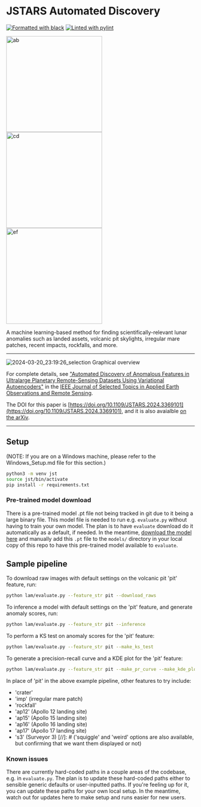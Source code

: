 JSTARS Automated Discovery
================

[![Formatted with black](https://img.shields.io/badge/code%20style-black-000000.svg)](https://github.com/ambv/black)
[![Linted with pylint](https://img.shields.io/badge/linting-pylint-green)](https://github.com/PyCQA/pylint)


<img width="256" alt="ab" src="https://github.com/lesnikow/jstars-automated-discovery/assets/8730814/90c589e3-168f-4863-8a7e-06b6fef172e7">
<img width="256" alt="cd" src="https://github.com/lesnikow/jstars-automated-discovery/assets/8730814/e15ecfd0-8d07-435f-8888-31e805c0fdc8">
<img width="256" alt="ef" src="https://github.com/lesnikow/jstars-automated-discovery/assets/8730814/8f861370-f4e1-4d1d-8dcb-5465bb25a476">

A machine learning-based method for finding scientifically-relevant lunar anomalies such as landed assets, volcanic pit skylights, irregular mare patches, recent impacts, rockfalls, and more. 

----
![2024-03-20_23:19:26_selection](https://github.com/lesnikow/jstars-automated-discovery/assets/8730814/25f8c8bd-86e2-4fda-8770-52dce2ac5595)
Graphical overview


For complete details, see ["Automated Discovery of Anomalous Features in Ultralarge Planetary Remote-Sensing Datasets Using Variational Autoencoders"](https://doi.org/10.1109/JSTARS.2024.3369101) in the [IEEE Journal of Selected Topics in Applied Earth Observations and Remote Sensing](https://www.grss-ieee.org/publications/journal-of-selected-topics-in-applied-earth-observations-and-remote-sensing/0).

The DOI for this paper is [https://doi.org/10.1109/JSTARS.2024.3369101](https://doi.org/10.1109/JSTARS.2024.3369101), and it is also avaialble [on the arXiv](https://arxiv.org/abs/2403.07424).

----


## Setup
(NOTE: If you are on a Windows machine, please refer to the Windows_Setup.md file for this section.)
```bash
python3 -m venv jst
source jst/bin/activate
pip install -r requirements.txt
```

### Pre-trained model download

There is a pre-trained model .pt file not being tracked in git due to it being a large binary file.
This model file is needed to run e.g. `evaluate.py` without having to train your own model. 
The plan is to have `evaluate` download do it automatically as a default, if needed.
In the meantime, [download the model here](https://drive.google.com/file/d/1m3xrnoFm0gyK_UUklZmpUGc5flqpAyuw/view?usp=sharing) and manually add this `.pt` file to the `models/` directory in your local copy of this repo to have this pre-trained model available to `evaluate`.

## Sample pipeline
To download raw images with default settings on the volcanic pit 'pit' feature, run:
```bash
python lam/evaluate.py --feature_str pit --download_raws
```
To inference a model with default settings on the 'pit' feature, and generate
anomaly scores, run:
```bash
python lam/evaluate.py --feature_str pit --inference
```
To perform a KS test on anomaly scores for the 'pit' feature:
```bash
python lam/evaluate.py --feature_str pit --make_ks_test
```
To generate a precision-recall curve and a KDE plot for the 'pit' feature:
```bash
python lam/evaluate.py --feature_str pit --make_pr_curve --make_kde_plot
```

In place of 'pit' in the above example pipeline, other features to try include:
- 'crater'
- 'imp'  (irregular mare patch)
- 'rockfall'
- 'ap12' (Apollo 12 landing site)
- 'ap15' (Apollo 15 landing site)
- 'ap16' (Apollo 16 landing site)
- 'ap17' (Apollo 17 landing site)
- 's3'   (Surveyor 3)
[//]: # ('squiggle' and 'weird' options are also available, but confirming that we want them displayed or not)

### Known issues

There are currently hard-coded paths in a couple areas of the codebase, e.g. in `evaluate.py`. 
The plan is to update these hard-coded paths either to sensible generic defaults or user-inputted paths.
If you're feeling up for it, you can update these paths for your own local setup.
In the meantime, watch out for updates here to make setup and runs easier for new users. 




